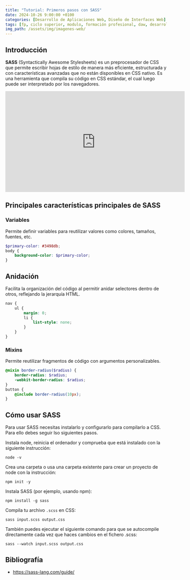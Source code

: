 ```yaml
---
title: "Tutorial: Primeros pasos con SASS"
date: 2024-10-26 9:00:00 +0100
categories: [Desarrollo de Aplicaciones Web, Diseño de Interfaces Web]
tags: [fp, ciclo superior, modulo, formación profesional, daw, desarrollo de aplicaciones web, diseño de interfaces web, diw]
img_path: /assets/img/imagenes-web/
---
```


## Introducción

**SASS** (Syntactically Awesome Stylesheets) es un preprocesador de CSS que permite escribir hojas de estilo de manera más eficiente, estructurada y con características avanzadas que no están disponibles en CSS nativo. Es una herramienta que compila su código en CSS estándar, el cual luego puede ser interpretado por los navegadores.

<iframe width="560" height="315" src="https://www.youtube.com/embed/BtiiM3jeb_c?si=SIae2atwq8JpcTqn" title="YouTube video player" frameborder="0" allow="accelerometer; autoplay; clipboard-write; encrypted-media; gyroscope; picture-in-picture; web-share" referrerpolicy="strict-origin-when-cross-origin" allowfullscreen></iframe>

## Principales características principales de SASS

### Variables

Permite definir variables para reutilizar valores como colores, tamaños, fuentes, etc.  

```scss
$primary-color: #3498db;
body {
    background-color: $primary-color;
}
```

## Anidación

Facilita la organización del código al permitir anidar selectores dentro de otros, reflejando la jerarquía HTML.

```scss
nav {
    ul {
        margin: 0;
        li {
            list-style: none;
        }
    }
}
```

### Mixins

Permite reutilizar fragmentos de código con argumentos personalizables.  

```scss
@mixin border-radius($radius) {
    border-radius: $radius;
    -webkit-border-radius: $radius;
}
button {
    @include border-radius(10px);
}
```

## Cómo usar SASS

Para usar SASS necesitas instalarlo y configurarlo para compilarlo a CSS. Para ello debes seguir lso siguientes pasos.

Instala node, reinicia el ordenador y comprueba que está instalado con la siguiente instrucción:

```console
node -v
```

Crea una carpeta o usa una carpeta existente para crear un proyecto de node con la instrucción:

```console
npm init -y
```

Instala SASS (por ejemplo, usando npm):  

```console
npm install -g sass
```

Compila tu archivo `.scss` en CSS:

```console
sass input.scss output.css
```

También puedes ejecutar el siguiente comando para que se autocompile directamente cada vez que haces cambios en el fichero .scss:

```console
sass --watch input.scss output.css
```

## Bibliografía

- <https://sass-lang.com/guide/>
